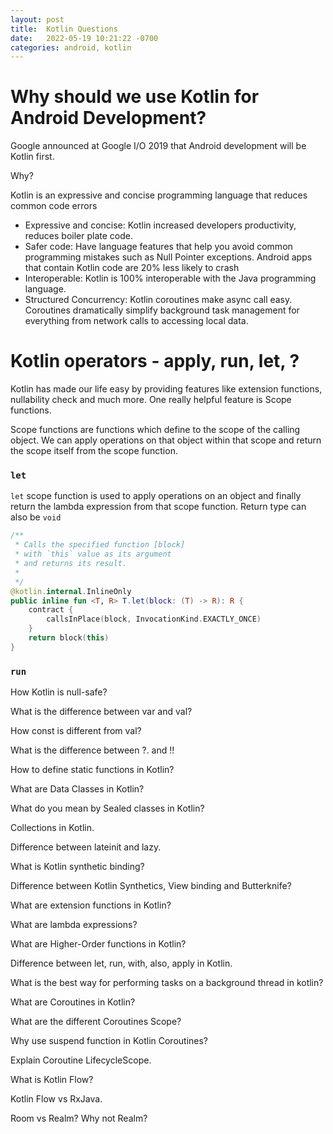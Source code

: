 ```yaml
---
layout: post
title:  Kotlin Questions
date:   2022-05-19 10:21:22 -0700
categories: android, kotlin
---
```


# Why should we use Kotlin for Android Development?

Google announced at Google I/O 2019 that Android development will be Kotlin first. 

Why? 

Kotlin is an expressive and concise programming language that reduces common code errors

* Expressive and concise: Kotlin increased developers productivity, reduces boiler plate code. 
* Safer code: Have language features that help you avoid common programming mistakes such as Null Pointer exceptions.  Android apps that contain Kotlin code are 20% less likely to crash
* Interoperable: Kotlin is 100% interoperable with the Java programming language. 
* Structured Concurrency: Kotlin coroutines make async call easy.  Coroutines dramatically simplify background task management for everything from network calls to accessing local data. 

# Kotlin operators - apply, run, let, ?

Kotlin has made our life easy by providing features like extension functions, nullability check and much more. One really helpful feature is Scope functions. 

Scope functions are functions which define to the scope of the calling object. We can apply operations on that object within that scope and return the scope itself from the scope function. 

### `let` 

`let` scope function is used to apply operations on an object and finally return the lambda expression from that scope function. Return type can also be `void`

```kt
/**
 * Calls the specified function [block] 
 * with `this` value as its argument 
 * and returns its result.
 *
 */
@kotlin.internal.InlineOnly
public inline fun <T, R> T.let(block: (T) -> R): R {
    contract {
        callsInPlace(block, InvocationKind.EXACTLY_ONCE)
    }
    return block(this)
}
```


### `run` 

How Kotlin is null-safe?

What is the difference between var and val?

How const is different from val?

What is the difference between ?. and !!

How to define static functions in Kotlin?

What are Data Classes in Kotlin?

What do you mean by Sealed classes in Kotlin?

Collections in Kotlin.

Difference between lateinit and lazy.

What is Kotlin synthetic binding?

Difference between Kotlin Synthetics, View binding and Butterknife?

What are extension functions in Kotlin?

What are lambda expressions?

What are Higher-Order functions in Kotlin?

Difference between let, run, with, also, apply in Kotlin.

What is the best way for performing tasks on a background thread in kotlin?

What are Coroutines in Kotlin?

What are the different Coroutines Scope?

Why use suspend function in Kotlin Coroutines?

Explain Coroutine LifecycleScope.

What is Kotlin Flow?

Kotlin Flow vs RxJava.

Room vs Realm? Why not Realm?